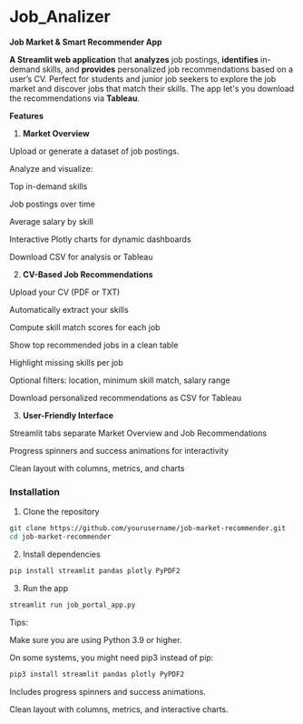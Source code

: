 # Job_Analizer

**Job Market & Smart Recommender App**

**A Streamlit web application** that **analyzes** job postings, **identifies** in-demand skills, and **provides** personalized job recommendations based on a user’s CV. Perfect for students and junior job seekers to explore the job market and discover jobs that match their skills. The app let's you download the recommendations via **Tableau**.

**Features**

1. **Market Overview**

Upload or generate a dataset of job postings.

Analyze and visualize:

Top in-demand skills

Job postings over time

Average salary by skill

Interactive Plotly charts for dynamic dashboards

Download CSV for analysis or Tableau

2. **CV-Based Job Recommendations**

Upload your CV (PDF or TXT)

Automatically extract your skills

Compute skill match scores for each job

Show top recommended jobs in a clean table

Highlight missing skills per job

Optional filters: location, minimum skill match, salary range

Download personalized recommendations as CSV for Tableau

3. **User-Friendly Interface**

Streamlit tabs separate Market Overview and Job Recommendations

Progress spinners and success animations for interactivity

Clean layout with columns, metrics, and charts




### Installation

1. Clone the repository

```bash
git clone https://github.com/yourusername/job-market-recommender.git
cd job-market-recommender
```


2. Install dependencies

```bash
pip install streamlit pandas plotly PyPDF2
```

3. Run the app

```bash
streamlit run job_portal_app.py
```
 Tips:

Make sure you are using Python 3.9 or higher.

On some systems, you might need pip3 instead of pip:
```bash
pip3 install streamlit pandas plotly PyPDF2
```


Includes progress spinners and success animations.

Clean layout with columns, metrics, and interactive charts.
